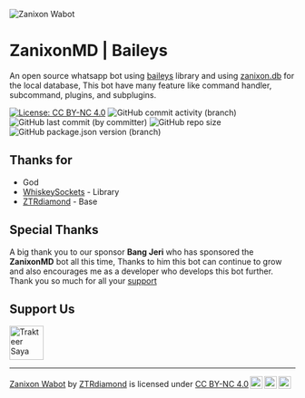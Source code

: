 ![Zanixon Wabot](https://pomf2.lain.la/f/z2o65gj.png)

# ZanixonMD | Baileys

An open source whatsapp bot using [baileys](https://npmjs.com/package/@whiskeysockets/baileys) library and using [zanixon.db](https://npmjs.com/package/zanixon.db) for the local database, This bot have many feature like command handler, subcommand, plugins, and subplugins.

[![License: CC BY-NC 4.0](https://img.shields.io/badge/License-CC_BY--NC_4.0-lightgrey.svg?style=for-the-badge)](https://creativecommons.org/licenses/by-nc/4.0/) ![GitHub commit activity (branch)](https://img.shields.io/github/commit-activity/t/zanixongroup/zanixon-baileys?logo=github&cacheSeconds=12000&style=for-the-badge) ![GitHub last commit (by committer)](https://img.shields.io/github/last-commit/zanixongroup/zanixon-baileys?style=for-the-badge) ![GitHub repo size](https://img.shields.io/github/repo-size/zanixongroup/zanixon-baileys?logo=github&style=for-the-badge&link=https%3A%2F%2Fgithub.com%2FZTRdiamond%2Fzanixon-wabot) ![GitHub package.json version (branch)](https://img.shields.io/github/package-json/v/zanixongroup/zanixon-baileys/main?style=for-the-badge&logo=github)


## Thanks for
- God
- [WhiskeySockets](https://npmjs.com/package/@whiskeysockets/baileys) - Library
- [ZTRdiamond](https://github.com/ZTRdiamond) - Base

## Special Thanks
A big thank you to our sponsor **Bang Jeri** who has sponsored the **ZanixonMD** bot all this time, Thanks to him this bot can continue to grow and also encourages me as a developer who develops this bot further. Thank you so much for all your [support](https://github.com/zanixongroup/zanixon-baileys/blob/main/DONATORS.md)

## Support Us
<a href="https://trakteer.id/zanixongroup/tip?quantity=15" target="_blank"><img id="wse-buttons-preview" src="https://cdn.trakteer.id/images/embed/trbtn-red-1.png?date=18-11-2023" height="60" style="border:0px;height:60px;" alt="Trakteer Saya"></a>

---
<p xmlns:cc="http://creativecommons.org/ns#" xmlns:dct="http://purl.org/dc/terms/"><a property="dct:title" rel="cc:attributionURL" href="https://github.com/ZTRdiamond/zanixon-wabot">Zanixon Wabot</a> by <a rel="cc:attributionURL dct:creator" property="cc:attributionName" href="https://github.com/ZTRdiamond">ZTRdiamond</a> is licensed under <a href="http://creativecommons.org/licenses/by-nc/4.0/?ref=chooser-v1" target="_blank" rel="license noopener noreferrer" style="display:inline-block;">CC BY-NC 4.0<img style="height:22px!important;margin-left:3px;vertical-align:text-bottom;" src="https://mirrors.creativecommons.org/presskit/icons/cc.svg?ref=chooser-v1"><img style="height:22px!important;margin-left:3px;vertical-align:text-bottom;" src="https://mirrors.creativecommons.org/presskit/icons/by.svg?ref=chooser-v1"><img style="height:22px!important;margin-left:3px;vertical-align:text-bottom;" src="https://mirrors.creativecommons.org/presskit/icons/nc.svg?ref=chooser-v1"></a></p>
